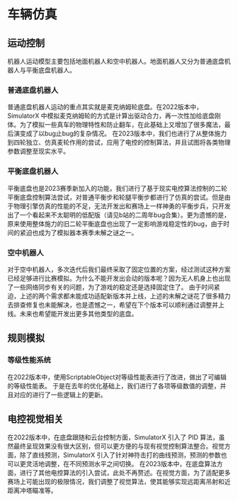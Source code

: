 # 车辆仿真
## 运动控制
机器人运动模型主要包括地面机器人和空中机器人。地面机器人又分为普通底盘机器人与平衡底盘机器人。
### 普通底盘机器人
普通底盘机器人运动的重点其实就是麦克纳姆轮底盘。在2022版本中，SimulatorX 中模拟麦克纳姆轮的方式是计算出驱动合力，再一次性加给底盘刚体。为了模拟一些真车的物理特性和防止翻车，在此基础上又增加了很多魔法，最后演变成了以bug止bug的复杂情况。
在2023版本中，我们也进行了从整体施力到四轮独立、仿真麦轮作用的尝试，应用了电控的控制算法，并且试图将各类物理参数调整至现实水平。
### 平衡底盘机器人
平衡底盘也是2023赛季新加入的功能，我们进行了基于现实电控算法控制的二轮平衡底盘控制算法尝试，对普通平衡步和轮腿平衡步都进行了仿真的尝试。但是由于物理引擎仿真的性能的不足，无法开发出和赛场上一样神勇的平衡步兵，只开发出了一个看起来不太聪明的低配版（请见b站的二周年bug合集）。更为遗憾的是，原来使用整体施力的旧二轮平衡底盘也出现了一定影响游戏稳定性的bug，由于时间的紧迫也成为了模拟器本赛季未解之谜之一。
### 空中机器人
对于空中机器人，多次迭代后我们最终采取了固定位置的方案，经过测试这种方案已经足够进行比赛模拟。为什么不能开发出会动的版本呢？因为无人机身上也出现了一些网络同步有关的问题，为了游戏的稳定还是选择固定住了。
由于时间紧迫，上述的两个需求都未能成功适配新版本并上线，上述的未解之谜花了很多精力去排查修复也未能解决，也是遗憾之一，希望在下个版本可以顺利通过调整并上线。未来也希望能开发出更多其他类型的底盘。
## 规则模拟
### 等级性能系统
在2022版本中，使用ScriptableObject对等级性能表进行了改进，做出了可编辑的等级性能表。
于是在去年的优化基础上，我们进行了各项等级数值的调整，并且对应的进行了一些逻辑上的更新。
## 电控视觉相关
在2022版本中，在底盘跟随和云台控制方面，SimulatorX 引入了 PID 算法，虽然最终呈现效果没有很大区别，但可以更方便的与现有视觉控制算法整合。视觉方面，除了直线预测，SimulatorX 引入了针对神符击打的曲线预测，预测的参数也可以更灵活地调整，在不同预测水平之间切换。
在2023版本中，在底盘算法方面，进行了其他电控算法的引入尝试，此处不再赘述。在视觉方面，为了适配更多赛场上可能出现的极限情况，我们调整了视觉算法，使其能够实现远距离吊射和近距离冲塔瞄准等。